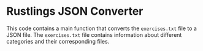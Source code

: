 # Rustlings JSON Converter

This code contains a main function that converts the `exercises.txt` file to a JSON file. The `exercises.txt` file contains information about different categories and their corresponding files.
